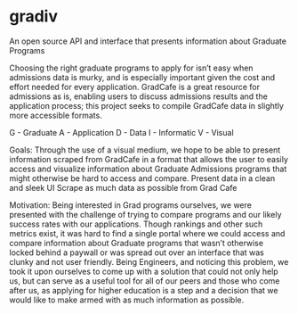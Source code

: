 # gradiv
An open source API and interface that presents information about Graduate Programs

Choosing the right graduate programs to apply for isn’t easy when admissions data is murky, and is especially important given the cost and effort needed for every application. GradCafe is a great resource for admissions as is, enabling users to discuss admissions results and the application process; this project seeks to compile GradCafe data in slightly more accessible formats.

G - Graduate
A - Application
D - Data
I - Informatic
V - Visual

Goals:
Through the use of a visual medium, we hope to be able to present information scraped from GradCafe in a format that allows the user to easily access and visualize information about Graduate Admissions programs that might otherwise be hard to access and compare. 
Present data in a clean and sleek UI
Scrape as much data as possible from Grad Cafe

Motivation:
Being interested in Grad programs ourselves, we were presented with the challenge of trying to compare programs and our likely success rates with our applications. Though rankings and other such metrics exist, it was hard to find a single portal where we could access and compare information about Graduate programs that wasn’t otherwise locked behind a paywall or was spread out over an interface that was clunky and not user friendly. Being Engineers, and noticing this problem, we took it upon ourselves to come up with a solution that could not only help us, but can serve as a useful tool for all of our peers and those who come after us, as applying for higher education is a step and a decision that we would like to make armed with as much information as possible. 
